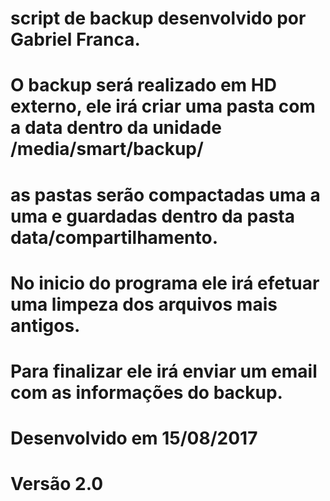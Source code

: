 # script de backup desenvolvido por Gabriel Franca.
# O backup será realizado em HD externo, ele irá criar uma pasta com a data dentro da unidade /media/smart/backup/	
# as pastas serão compactadas uma a uma e guardadas dentro da pasta data/compartilhamento.
# No inicio do programa ele irá efetuar uma limpeza dos arquivos mais antigos.
# Para finalizar ele irá enviar um email com as informações do backup.
# Desenvolvido em 15/08/2017
# Versão 2.0	
